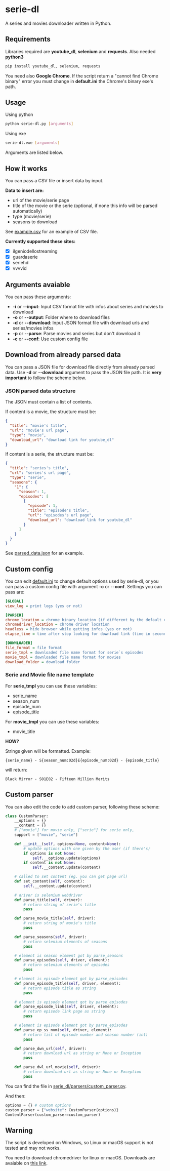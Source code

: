 # serie-dl

A series and movies downloader written in Python.

## Requirements

Libraries required are **youtube_dl**, **selenium** and **requests**. Also needed **python3**

```bash
pip install youtube_dl, selenium, requests
```

You need also **Google Chrome**. If the script return a "cannot find Chrome binary" error you must change in **default.ini** the Chrome's binary exe's path.

## Usage

Using python
```bash
python serie-dl.py [arguments]
```

Using exe
```bash
serie-dl.exe [arguments]
```

Arguments are listed below.

## How it works

You can pass a CSV file or insert data by input.

**Data to insert are:**

- url of the movie/serie page
- title of the movie or the serie (optional, if none this info will be parsed automatically)
- type (movie/serie)
- seasons to download

See [example.csv](example.csv) for an example of CSV file.

**Currently supported these sites:**

- [x] ilgeniodellostreaming
- [x] guardaserie
- [x] seriehd
- [x] vvvvid

## Arguments avaiable

You can pass these arguments:

- **-i** or **--input**: Input CSV format file with infos about series and movies to download
- **-o** or **--output**: Folder where to download files
- **-d** or **--download**: Input JSON format file with download urls and series/movies infos
- **-p** or **--parse**: Parse movies and series but don't download it
- **-c** or **--conf**: Use custom config file

## Download from already parsed data

You can pass a JSON file for download file directly from already parsed data. Use **-d** or **--download** argument to pass the JSON file path. It is **very important** to follow the scheme below.

### JSON parsed data structure

The JSON must contain a list of contents.

If content is a movie, the structure must be:

```json
{
  "title": "movie's title",
  "url": "movie's url page",
  "type": "movie",
  "download_url": "download link for youtube_dl"
}
```

If content is a serie, the structure must be:

```json
{
  "title": "series's title",
  "url": "series's url page",
  "type": "serie",
  "seasons": {
    "1": {
      "season": 1,
      "episodes": [
        {
          "episode": 1,
          "title": "episode's title",
          "url": "episodes's url page",
          "download_url": "download link for youtube_dl"
        }
      ]
    }
  }
}
```

See [parsed_data.json](parsed_data.json) for an example.

## Custom config

You can edit [default.ini](default.ini) to change default options used by serie-dl, or you can pass a custom config file with argument **-c** or **--conf**. Settings you can pass are:

```ini
[GLOBAL]
view_log = print logs (yes or not)

[PARSER]
chrome_location = chrome binary location (if different by the default one)
chromedriver_location = chrome driver location
headless = hide browser while getting infos (yes or not)
elapse_time = time after stop looking for download link (time in seconds)

[DOWNLOADER]
file_format = file format
serie_tmpl = downloaded file name format for serie`s episodes
movie_tmpl = downloaded file name format for movies
download_folder = download folder
```

### Serie and Movie file name template

For **serie_tmpl** you can use these variables:

- serie_name
- season_num
- episode_num
- episode_title

For **movie_tmpl** you can use these variables:

- movie_title

**HOW?**

Strings given will be formatted. Example:

`{serie_name} - S{season_num:02d}E{episode_num:02d} - {episode_title}`

will return:

`Black Mirror - S01E02 - Fifteen Million Merits`

## Custom parser

You can also edit the code to add custom parser, following these scheme:

```python
class CustomParser:
    __options = {}
    __content = {}
    # ["movie"] for movie only, ["serie"] for serie only,
    support = ["movie", "serie"]

    def __init__(self, options=None, content=None):
        # update options with one given by the user (if there's)
        if options is not None:
            self.__options.update(options)
        if content is not None:
            self.__content.update(content)

    # called to set content (eg. you can get page url)
    def set_content(self, content):
        self.__content.update(content)

    # driver is selenium webdriver
    def parse_title(self, driver):
        # return string of serie's title
        pass

    def parse_movie_title(self, driver):
        # return string of movie's title
        pass

    def parse_seasons(self, driver):
        # return selenium elements of seasons
        pass

    # element is season element got by parse_seasons
    def parse_episodes(self, driver, element):
        # return selenium elements of episodes
        pass

    # element is episode element got by parse_episodes
    def parse_episode_title(self, driver, element):
        # return episode title as string
        pass

    # element is episode element got by parse_episodes
    def parse_episode_link(self, driver, element):
        # return episode link page as string
        pass

    # element is episode element got by parse_episodes
    def parse_ep_ss_num(self, driver, element):
        # return list of episode number and season number (int)
        pass

    def parse_dwn_url(self, driver):
        # return download url as string or None or Exception
        pass

    def parse_dwl_url_movie(self, driver):
        # return download url as string or None or Exception
        pass
```

You can find the file in [serie_dl/parsers/custom_parser.py](serie_dl/parsers/custom_parser.py).

And then:

```python
options = {} # custom options
custom_parser = {"website": CustomParser(options)}
ContentParser(custom_parser=custom_parser)
```

## Warning

The script is developed on Windows, so Linux or macOS support is not tested and may not works.

You need to download chromedriver for linux or macOS. Downloads are avaiable on [this link](https://chromedriver.chromium.org/).
